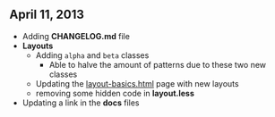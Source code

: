 ## April 11, 2013

- Adding **CHANGELOG.md** file
- **Layouts**
	- Adding `alpha` and `beta` classes
		- Able to halve the amount of patterns due to these two new classes
	- Updating the [layout-basics.html](https://github.com/wylie/DNA/blob/master/docs/layouts-basic.html) page with new layouts
	- removing some hidden code in **layout.less**
- Updating a link in the **docs** files